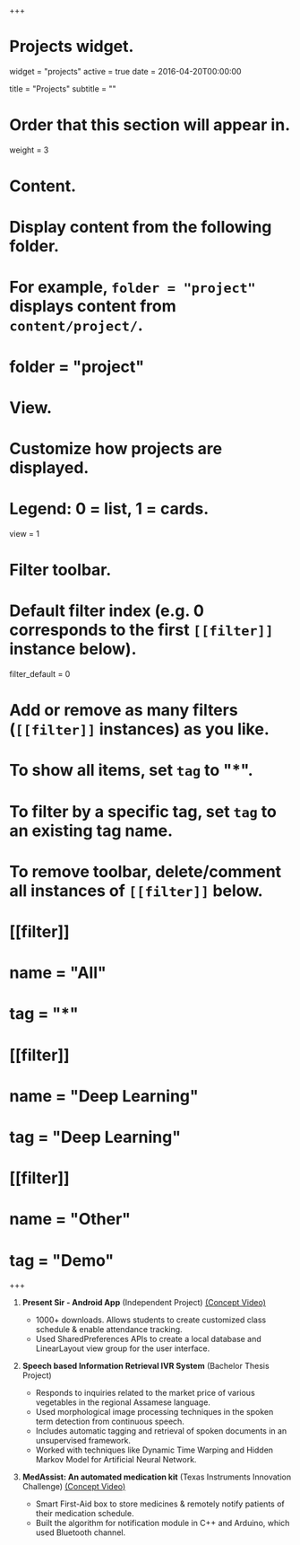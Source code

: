 +++
# Projects widget.
widget = "projects"
active = true
date = 2016-04-20T00:00:00

title = "Projects"
subtitle = ""

# Order that this section will appear in.
weight = 3

# Content.
# Display content from the following folder.
# For example, `folder = "project"` displays content from `content/project/`.
# folder = "project"

# View.
# Customize how projects are displayed.
# Legend: 0 = list, 1 = cards.
view = 1

# Filter toolbar.

# Default filter index (e.g. 0 corresponds to the first `[[filter]]` instance below).
filter_default = 0

# Add or remove as many filters (`[[filter]]` instances) as you like.
# To show all items, set `tag` to "*".
# To filter by a specific tag, set `tag` to an existing tag name.
# To remove toolbar, delete/comment all instances of `[[filter]]` below.
# [[filter]]
#   name = "All"
#   tag = "*"
#
# [[filter]]
#   name = "Deep Learning"
#   tag = "Deep Learning"
#
# [[filter]]
#   name = "Other"
#   tag = "Demo"

+++

1. **Present Sir - Android App** (Independent Project) [(Concept Video)](https://www.youtube.com/watch?v=W9rnnGhQz9k)
    * 1000+ downloads. Allows students to create customized class schedule & enable attendance tracking.
    * Used SharedPreferences APIs to create a local database and LinearLayout view group for the user interface.
    
    
2. **Speech based Information Retrieval IVR System** (Bachelor Thesis Project)
    * Responds to inquiries related to the market price of various vegetables in the regional Assamese language.
    * Used morphological image processing techniques in the spoken term detection from continuous speech.
    * Includes automatic tagging and retrieval of spoken documents in an unsupervised framework.
    * Worked with techniques like Dynamic Time Warping and Hidden Markov Model for Artificial Neural Network.
    
    
3. **MedAssist: An automated medication kit** (Texas Instruments Innovation Challenge) [(Concept Video)](https://www.youtube.com/watch?v=Ovw96Q_Qpd8)
    * Smart First-Aid box to store medicines & remotely notify patients of their medication schedule.
    * Built the algorithm for notification module in C++ and Arduino, which used Bluetooth channel.